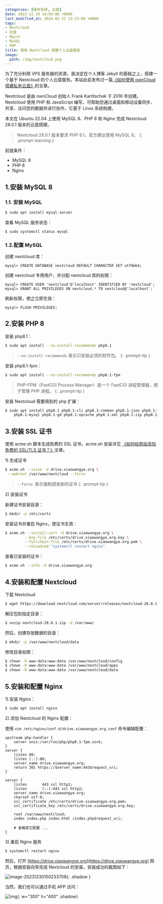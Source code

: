 ```yaml
---
categories: [操作系统, 云盘]
date: 2023-12-29 14:03:00 +0800
last_modified_at: 2024-02-22 13:23:00 +0800
tags:
- Nextcloud
- 云盘
- Nginx
- MySQL
- PHP
title: 使用 Nextcloud 搭建个人云盘服务
image:
  path: /img/nextcloud.png
---
```


为了充分利用 VPS 服务器的资源，我决定在个人博客 Jekyll 的基础之上，搭建一个基于 Nextcloud 的个人云盘服务。本站此前发布过一篇[《如何使用 ownCloud 搭建私有云盘》](https://xiaowangye.org/posts/how-to-install-and-configure-owncloud-on-centos-7/)的文章。

Nextcloud 是由 ownCloud 创始人 Frank Karlitschek 于 2016 年创建。 Nextcloud 使用 PHP 和 JavaScript 编写，可帮助您通过桌面和移动设备同步、共享、访问您的数据并进行协作，它基于 Linux 系统构建。

本文在 Ubuntu 22.04 上使用 MySQL 8、PHP 8 和 Nginx 完成 Nextcloud 28.0.1 版本的云盘搭建。

> Nextcloud 28.0.1 版本要求 PHP 8.1，官方建议使用 MySQL 8。
{: .prompt-warning }

前提条件：

- MySQL 8
- PHP 8
- Nginx

## 1.安装 MySQL 8

### 1.1. 安装 MySQL

```bash
$ sudo apt install mysql-server
```

查看 MySQL 服务状态：

```bash
$ sudo systemctl status mysql
```

### 1.2.配置 MySQL

创建 nextcloud 库：

```mysql
mysql> CREATE DATABASE nextcloud DEFAULT CHARACTER SET utf8mb4;
```

创建 nextcloud 专用用户，并分配 nextcloud 库的权限：

```mysql
mysql> CREATE USER 'nextcloud'@'localhost' IDENTIFIED BY 'nextcloud';
mysql> GRANT ALL PRIVILEGES ON nextcloud.* TO nextcloud@'localhost';
```

刷新权限，使之立即生效：

```mysql
mysql> FLUSH PRIVILEGES;
```

## 2.安装 PHP 8

安装 php8.1：

```bash
$ sudo apt install --no-install-recommends php8.1
```

> `--no-install-recommends` 表示只安装必须的软件包。
{: .prompt-tip }

安装 php8.1-fpm：

```bash
$ sudo apt install --no-install-recommends php8.1-fpm
```

> PHP-FPM（FastCGI Process Manager）是一个 FastCGI 进程管理器，用于管理 PHP 进程。
{: .prompt-tip }

安装 Nextcloud 需要用到的 php 扩展：

```bash
$ sudo apt install php8.1 php8.1-cli php8.1-common php8.1-json php8.1-fpm php8.1-curl \
    php8.1-mysql php8.1-gd php8.1-opcache php8.1-xml php8.1-zip php8.1-mbstring
```

## 3.安装 SSL 证书

使用 acme.sh 脚本生成免费的 SSL 证书，acme.sh 安装详见 [《如何给网站添加免费的 SSL/TLS 证书？》](https://xiaowangye.org/posts/how-to-apply-for-a-free-ssl-certificate-using-acme.sh/#21%E5%AE%89%E8%A3%85-acmesh:~:text=2.1.%E5%AE%89%E8%A3%85%20acme,%E4%BB%A5%E4%B8%8B%E7%9A%84%E5%91%BD%E4%BB%A4%EF%BC%9A)文章。

1).生成证书

   ```bash
   $ acme.sh --issue -d drive.xiaowangye.org \
   	--webroot /var/www/nextcloud --force
   ```

> `--force`: 表示强制颁发新的证书
{: .prompt-tip }

2).安装证书

新建证书安装目录：

```bash
$ mkdir -p /etc/certs
```

安装证书并重启 Nginx，使证书生效：

```bash
$ acme.sh --install-cert -d drive.xiaowangye.org \
         --key-file /etc/certs/drive.xiaowangye.org.key \
         --fullchain-file /etc/certs/drive.xiaowangye.org.pem \
         --reloadcmd "systemctl restart nginx"
```

查看已安装的证书：

```bash
$ acme.sh --info -d drive.xiaowangye.org
```

## 4.安装和配置 Nextcloud

下载 Nextcloud

```bash
$ wget https://download.nextcloud.com/server/releases/nextcloud-28.0.1.zip
```

解压包到指定目录：

```bash
$ unzip nextcloud-28.0.1.zip -d /var/www/
```

然后，创建存放数据的目录：

```bash
$ mkdir -p /var/www/nextcloud/data
```

修改目录权限：

```bash
$ chown -R www-data:www-data /var/www/nextcloud/config
$ chown -R www-data:www-data /var/www/nextcloud/apps
$ chown -R www-data:www-data /var/www/nextcloud/data
```

## 5.安装和配置 Nginx

1).安装 Nginx：

```bash
$ sudo apt install nginx
```

2).添加 Nextcloud 的 Nginx 配置：

使用 `vim /etc/nginx/conf.d/drive.xiaowangye.org.conf` 命令编辑配置：

```nginx
upstream php-handler {
    server unix:/var/run/php/php8.1-fpm.sock;
}
server {
    listen 80;
    listen [::]:80;
    server_name drive.xiaowangye.org;
    return 301 https://$server_name:443$request_uri;
}

server {
    listen       443 ssl http2;
    listen       [::]:443 ssl http2;
    server_name drive.xiaowangye.org;
    charset utf-8;
    ssl_certificate /etc/certs/drive.xiaowangye.org.pem;
    ssl_certificate_key /etc/certs/drive.xiaowangye.org.key;

    root /var/www/nextcloud;
    index index.php index.html /index.php$request_uri;

    # 省略其它配置 ...
}
```

3).重启 Nginx 服务

```bash
$ systemctl restart nginx
```

然后，打开 [https://drive.xiaowangye.org](https://drive.xiaowangye.org) 网页，根据安装向导完成 Nextcloud 的安装，安装成功的截图如下：

![image-20231230150233708](/img/image-20231230150233708.png){: .shadow }

当然，我们也可以通过手机 APP 访问：

![img](/img/image-20231230151533701.jpg){: w="300" h="400" .shadow}
